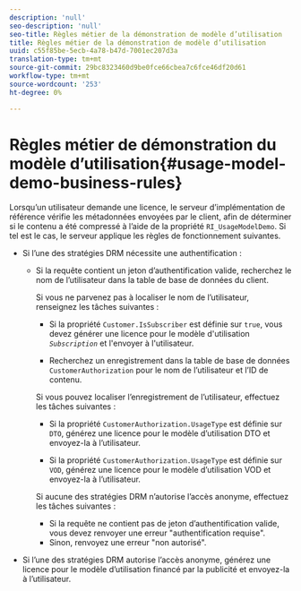 ```yaml
---
description: 'null'
seo-description: 'null'
seo-title: Règles métier de la démonstration de modèle d’utilisation
title: Règles métier de la démonstration de modèle d’utilisation
uuid: c55f85be-5ecb-4a78-b47d-7001ec207d3a
translation-type: tm+mt
source-git-commit: 29bc8323460d9be0fce66cbea7c6fce46df20d61
workflow-type: tm+mt
source-wordcount: '253'
ht-degree: 0%

---
```



# Règles métier de démonstration du modèle d’utilisation{#usage-model-demo-business-rules}

Lorsqu’un utilisateur demande une licence, le serveur d’implémentation de référence vérifie les métadonnées envoyées par le client, afin de déterminer si le contenu a été compressé à l’aide de la propriété `RI_UsageModelDemo`. Si tel est le cas, le serveur applique les règles de fonctionnement suivantes.

* Si l’une des stratégies DRM nécessite une authentification :

   * Si la requête contient un jeton d’authentification valide, recherchez le nom de l’utilisateur dans la table de base de données du client.

      Si vous ne parvenez pas à localiser le nom de l’utilisateur, renseignez les tâches suivantes :

      * Si la propriété `Customer.IsSubscriber` est définie sur `true`, vous devez générer une licence pour le modèle d&#39;utilisation *`Subscription`* et l&#39;envoyer à l&#39;utilisateur.

      * Recherchez un enregistrement dans la table de base de données `CustomerAuthorization` pour le nom de l’utilisateur et l’ID de contenu.

      Si vous pouvez localiser l’enregistrement de l’utilisateur, effectuez les tâches suivantes :

      * Si la propriété `CustomerAuthorization.UsageType` est définie sur `DTO`, générez une licence pour le modèle d’utilisation DTO et envoyez-la à l’utilisateur.

      * Si la propriété `CustomerAuthorization.UsageType` est définie sur `VOD`, générez une licence pour le modèle d’utilisation VOD et envoyez-la à l’utilisateur.

      Si aucune des stratégies DRM n’autorise l’accès anonyme, effectuez les tâches suivantes :

      * Si la requête ne contient pas de jeton d’authentification valide, vous devez renvoyer une erreur &quot;authentification requise&quot;.
      * Sinon, renvoyez une erreur &quot;non autorisé&quot;.



* Si l’une des stratégies DRM autorise l’accès anonyme, générez une licence pour le modèle d’utilisation financé par la publicité et envoyez-la à l’utilisateur.

